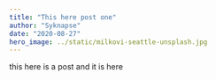 ```yaml
---
title: "This here post one"
author: "Syknapse"
date: "2020-08-27"
hero_image: ../static/milkovi-seattle-unsplash.jpg
---
```


this here is a post and it is here
